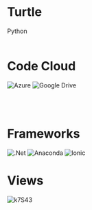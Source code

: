 # Turtle 
 Python
<br>
<br>
# Code Cloud

![Azure](https://img.shields.io/badge/azure-%230072C6.svg?style=for-the-badge&logo=microsoftazure&logoColor=white)
![Google Drive](https://img.shields.io/badge/Google%20Drive-4285F4?style=for-the-badge&logo=googledrive&logoColor=white)

<br>
<br>

# Frameworks

![.Net](https://img.shields.io/badge/.NET-5C2D91?style=for-the-badge&logo=.net&logoColor=white)
![Anaconda](https://img.shields.io/badge/Anaconda-%2344A833.svg?style=for-the-badge&logo=anaconda&logoColor=white)
![Ionic](https://img.shields.io/badge/Ionic-%233880FF.svg?style=for-the-badge&logo=Ionic&logoColor=white)

# Views

![k7S43](https://user-images.githubusercontent.com/80814790/217808306-0e4d628e-dc3b-41b3-9823-e9cd6d7316cc.gif)
